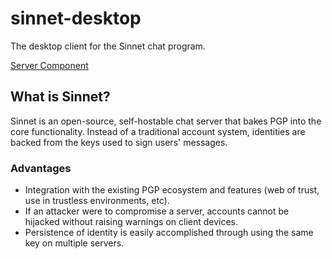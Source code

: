 # sinnet-desktop
The desktop client for the Sinnet chat program.

[Server Component](https://github.com/PotatoCurry/sinnet-server)

## What is Sinnet?
Sinnet is an open-source, self-hostable chat server that bakes PGP into the core functionality.
Instead of a traditional account system, identities are backed from the keys used to sign users' messages.

### Advantages
* Integration with the existing PGP ecosystem and features (web of trust, use in trustless environments, etc).
* If an attacker were to compromise a server, accounts cannot be hijacked without raising warnings on client devices.
* Persistence of identity is easily accomplished through using the same key on multiple servers.
